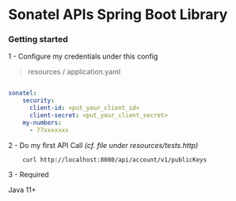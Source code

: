 # Sonatel APIs Spring Boot Library

### Getting started

1 - Configure my credentials under this config

> resources / application.yaml

```yaml

sonatel:
    security:
      client-id: <put_your_client_id>
      client-secret: <put_your_client_secret>
    my-numbers:
      - 77xxxxxxx

```

2 - Do my first API Call _(cf. file under resources/tests.http)_

```shell
    curl http://localhost:8080/api/account/v1/publicKeys
```

3 - Required

Java 11+
